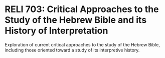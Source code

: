 # RELI 703: Critical Approaches to the Study of the Hebrew Bible and its History of Interpretation

Exploration of current critical approaches to the study of the Hebrew Bible, including those oriented toward a study of its interpretive history.